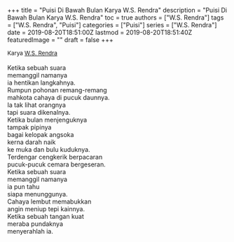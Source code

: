 +++
title = "Puisi Di Bawah Bulan Karya W.S. Rendra"
description = "Puisi Di Bawah Bulan Karya W.S. Rendra"
toc = true
authors = ["W.S. Rendra"]
tags = ["W.S. Rendra", "Puisi"]
categories = ["Puisi"]
series = ["W.S. Rendra"]
date = 2019-08-20T18:51:00Z
lastmod = 2019-08-20T18:51:40Z
featuredImage = ""
draft = false
+++

<div style="text-align: justify;">
<div style="font-size: small;">Karya <a href="/authors/w.s.-rendra/" target="_blank">W.S. Rendra</a></div><br />
Ketika sebuah suara<br />memanggil namanya<br />ia hentikan langkahnya.<br />Rumpun pohonan remang-remang<br />mahkota cahaya di pucuk daunnya.<br />Ia tak lihat orangnya<br />tapi suara dikenalnya.<br />Ketika bulan menjenguknya<br />tampak pipinya<br />bagai kelopak angsoka<br />kerna darah naik<br />ke muka dan bulu kuduknya.<br />Terdengar cengkerik berpacaran<br />pucuk-pucuk cemara bergeseran.<br />Ketika sebuah suara<br />memanggil namanya<br />ia pun tahu<br />siapa menunggunya.<br />Cahaya lembut memabukkan<br />angin meniup tepi kainnya.<br />Ketika sebuah tangan kuat<br />meraba pundaknya<br />menyerahlah ia.</div>
